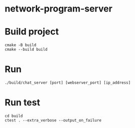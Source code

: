 # network-program-server

# Build project
```
cmake -B build
cmake --build build
```

# Run
```
./build/chat_server [port] [webserver_port] [ip_address]
```

# Run test
```
cd build
ctest . --extra_verbose --output_on_failure
```
